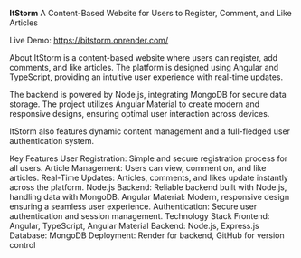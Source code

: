 **ItStorm**
A Content-Based Website for Users to Register, Comment, and Like Articles

Live Demo: https://bitstorm.onrender.com/

About
ItStorm is a content-based website where users can register, add comments, and like articles. The platform is designed using Angular and TypeScript, providing an intuitive user experience with real-time updates.

The backend is powered by Node.js, integrating MongoDB for secure data storage. The project utilizes Angular Material to create modern and responsive designs, ensuring optimal user interaction across devices.

ItStorm also features dynamic content management and a full-fledged user authentication system.

Key Features
User Registration: Simple and secure registration process for all users.
Article Management: Users can view, comment on, and like articles.
Real-Time Updates: Articles, comments, and likes update instantly across the platform.
Node.js Backend: Reliable backend built with Node.js, handling data with MongoDB.
Angular Material: Modern, responsive design ensuring a seamless user experience.
Authentication: Secure user authentication and session management.
Technology Stack
Frontend: Angular, TypeScript, Angular Material
Backend: Node.js, Express.js
Database: MongoDB
Deployment: Render for backend, GitHub for version control
